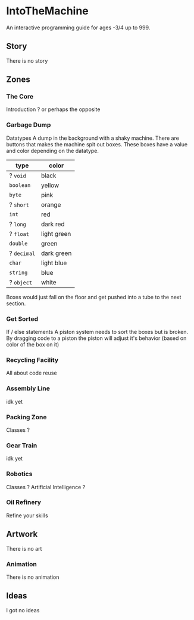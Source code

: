 # IntoTheMachine
An interactive programming guide for ages -3/4 up to 999.
## Story
There is no story
## Zones
### The Core
Introduction ? or perhaps the opposite
### Garbage Dump
Datatypes
A dump in the background with a shaky machine. There are buttons that makes the machine spit out boxes. These boxes have a value and color depending on the datatype.

type | color
---- | -----
? `void` | black
`boolean` | yellow
`byte` | pink
? `short` | orange
`int` | red
? `long` | dark red
? `float` | light green
`double` | green
? `decimal` | dark green
`char` | light blue
`string` | blue
? `object` | white

Boxes would just fall on the floor and get pushed into a tube to the next section.
### Get Sorted
If / else statements
A piston system needs to sort the boxes but is broken. By dragging code to a piston the piston will adjust it's behavior (based on color of the box on it)
### Recycling Facility
All about code reuse
### Assembly Line
idk yet
### Packing Zone
Classes ?
### Gear Train
idk yet
### Robotics
Classes ?
Artificial Intelligence ?
### Oil Refinery
Refine your skills
## Artwork
There is no art
### Animation
There is no animation
## Ideas
I got no ideas
